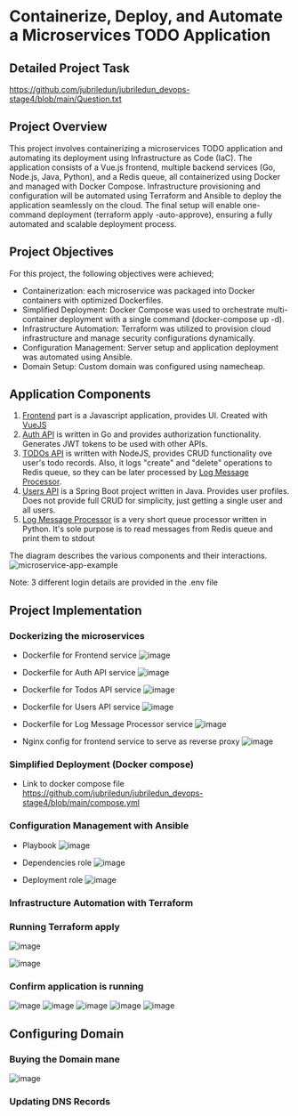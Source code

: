 # Containerize, Deploy, and Automate a Microservices TODO Application

## Detailed Project Task
https://github.com/jubriledun/jubriledun_devops-stage4/blob/main/Question.txt

## Project Overview
This project involves containerizing a microservices TODO application and automating its deployment using Infrastructure as Code (IaC). The application consists of a Vue.js frontend, multiple backend services (Go, Node.js, Java, Python), and a Redis queue, all containerized using Docker and managed with Docker Compose. Infrastructure provisioning and configuration will be automated using Terraform and Ansible to deploy the application seamlessly on the cloud. The final setup will enable one-command deployment (terraform apply -auto-approve), ensuring a fully automated and scalable deployment process.

## Project Objectives
For this project, the following objectives were achieved;

- Containerization: each microservice was packaged into Docker containers with optimized Dockerfiles.
- Simplified Deployment: Docker Compose was used to orchestrate multi-container deployment with a single command (docker-compose up -d).
- Infrastructure Automation: Terraform was utilized to provision cloud infrastructure and manage security configurations dynamically.
- Configuration Management: Server setup and application deployment was automated using Ansible.
- Domain Setup: Custom domain was configured using namecheap.

## Application Components

1. [Frontend](/frontend) part is a Javascript application, provides UI. Created with [VueJS](http://vuejs.org)
2. [Auth API](/auth-api) is written in Go and provides authorization functionality. Generates JWT tokens to be used with other APIs.
3. [TODOs API](/todos-api) is written with NodeJS, provides CRUD functionality ove user's todo records. Also, it logs "create" and "delete" operations to Redis queue, so they can be later processed by [Log Message Processor](/log-message-processor).
4. [Users API](/users-api) is a Spring Boot project written in Java. Provides user profiles. Does not provide full CRUD for simplicity, just getting a single user and all users.
5. [Log Message Processor](/log-message-processor) is a very short queue processor written in Python. It's sole purpose is to read messages from Redis queue and print them to stdout


The diagram describes the various components and their interactions.
![microservice-app-example](https://user-images.githubusercontent.com/1905821/34918427-a931d84e-f952-11e7-85a0-ace34a2e8edb.png)

Note: 3 different login details are provided in the .env file 


## Project Implementation

### Dockerizing the microservices
- Dockerfile for Frontend service
  ![image](https://github.com/user-attachments/assets/7d209343-5210-406d-816a-939d55c341d2)
  
- Dockerfile for Auth API service
  ![image](https://github.com/user-attachments/assets/08caf2da-cd7a-46af-8457-483d6587c910)

- Dockerfile for Todos API service
  ![image](https://github.com/user-attachments/assets/1624e4cf-ba25-4fc8-a5d3-8cd7d994ca56)

- Dockerfile for Users API service
  ![image](https://github.com/user-attachments/assets/21930174-57c5-4d57-996d-c1d6075e761d)

- Dockerfile for Log Message Processor service
  ![image](https://github.com/user-attachments/assets/d7b020e3-1a67-4461-b20d-7f921d445572)

- Nginx config for frontend service to serve as reverse proxy
  ![image](https://github.com/user-attachments/assets/38b13560-3863-47ac-b47b-15446ba6d174)


### Simplified Deployment (Docker compose)
- Link to docker compose file
  https://github.com/jubriledun/jubriledun_devops-stage4/blob/main/compose.yml


### Configuration Management with Ansible
- Playbook
  ![image](https://github.com/user-attachments/assets/69c16ffe-42c2-4a86-8a1e-23c34ec1c5f6)

- Dependencies role
  ![image](https://github.com/user-attachments/assets/def4797e-247a-449f-b76e-85a8ef8fe394)

- Deployment role
  ![image](https://github.com/user-attachments/assets/9db923d4-c9db-4af5-a0ed-1c7011442079)


### Infrastructure Automation with Terraform



### Running Terraform apply
![image](https://github.com/user-attachments/assets/831773ad-affa-44de-a92c-75e30943e936)

![image](https://github.com/user-attachments/assets/434b51f4-0317-4ac4-8af9-e8edf8868f8c)


### Confirm application is running
![image](https://github.com/user-attachments/assets/0a52412c-1701-470a-8fa1-af3be2c2aa72)
![image](https://github.com/user-attachments/assets/49089cda-3c3c-4ed9-9a75-e19311e9e235)
![image](https://github.com/user-attachments/assets/8e0f60d5-c60d-42c3-8be0-7e3ee90a4df7)
![image](https://github.com/user-attachments/assets/1f2881a2-78b4-48d7-8e6e-12f89f708a1d)
![image](https://github.com/user-attachments/assets/79aa6c3b-31d7-460b-beac-dc46ff53cf1f)  

## Configuring Domain

### Buying the Domain mane
![image](https://github.com/user-attachments/assets/8ead64c8-684b-49c2-b5e0-5a14036227e6) 

### Updating DNS Records

